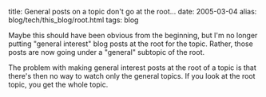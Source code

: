 title: General posts on a topic don't go at the root...
date: 2005-03-04
alias: blog/tech/this_blog/root.html
tags: blog

Maybe this should have been obvious from the beginning, but I'm no
longer putting "general interest" blog posts at the root for the
topic. Rather, those posts are now going under a "general" subtopic of
the root.

The problem with making general interest posts at the root of a topic
is that there's then no way to watch only the general topics. If you
look at the root topic, you get the whole topic.

